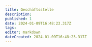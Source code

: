 ```yaml
---
title: Geschäftsstelle
description: 
published: 1
date: 2024-01-09T16:48:23.317Z
tags: 
editor: markdown
dateCreated: 2024-01-09T16:48:23.317Z
---
```


# 